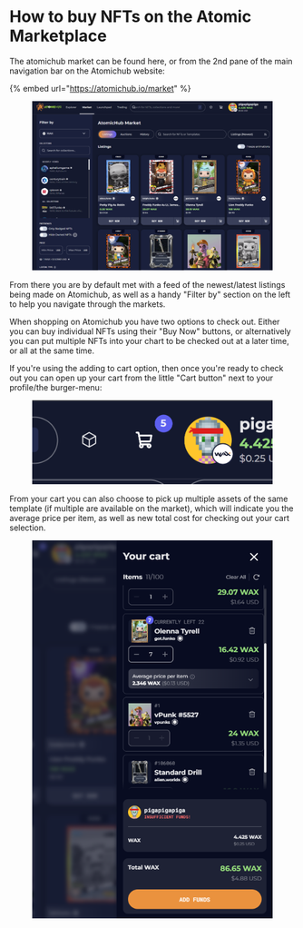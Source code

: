 # How to buy NFTs on the Atomic Marketplace

The atomichub market can be found here, or from the 2nd pane of the main navigation bar on the Atomichub website:

{% embed url="https://atomichub.io/market" %}

<figure><img src="../../../.gitbook/assets/image (103).png" alt=""><figcaption></figcaption></figure>

From there you are by default met with a feed of the newest/latest listings being made on Atomichub, as well as a handy "Filter by" section on the left to help you navigate through the markets.

When shopping on Atomichub you have two options to check out. Either you can buy individual NFTs using their "Buy Now" buttons, or alternatively you can put multiple NFTs into your chart to be checked out at a later time, or all at the same time.

If you're using the adding to cart option, then once you're ready to check out you can open up your cart from the little "Cart button" next to your profile/the burger-menu:

<figure><img src="../../../.gitbook/assets/image (105).png" alt=""><figcaption></figcaption></figure>

From your cart you can also choose to pick up multiple assets of the same template (if multiple are available on the market), which will indicate you the average price per item, as well as new total cost for checking out your cart selection.

<figure><img src="../../../.gitbook/assets/image (106).png" alt=""><figcaption></figcaption></figure>
